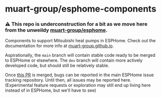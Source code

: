 # muart-group/esphome-components

### ⚠️ This repo is underconstruction for a bit as we move here from the unweildy [muart-group/esphome](https://github.com/muart-group/esphome).

Components to support Mitsubishi heat pumps in ESPHome.  Check out the documentation for more info at [muart-group.github.io](https://muart-group.github.io/).

Aspirationally, the `main` branch will contain stable code ready to be merged to ESPHome or elsewhere.  The `dev` branch will contain more actively developed code, but should still be relatively stable.

Once [this PR](https://github.com/esphome/esphome/pull/7289) is merged, bugs can be reported in the main ESPHome issue tracking repository.  Until then, all issues may be reported here.  (Experimental feature requests or exploration may still end up living here instead of in ESPHome, but we'll have to see)

